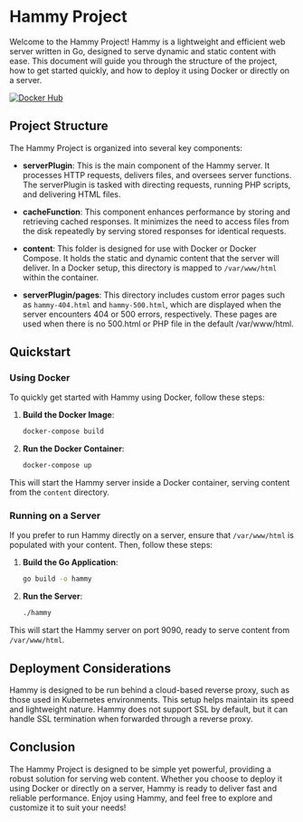 # Hammy Project

Welcome to the Hammy Project! Hammy is a lightweight and efficient web server written in Go, designed to serve dynamic and static content with ease. This document will guide you through the structure of the project, how to get started quickly, and how to deploy it using Docker or directly on a server.

[![Docker Hub](https://img.shields.io/badge/Docker%20Hub-View%20Image-blue)](https://hub.docker.com/r/gohammy/hammy)

## Project Structure

The Hammy Project is organized into several key components:

- **serverPlugin**: This is the main component of the Hammy server. It processes HTTP requests, delivers files, and oversees server functions. The serverPlugin is tasked with directing requests, running PHP scripts, and delivering HTML files.

- **cacheFunction**: This component enhances performance by storing and retrieving cached responses. It minimizes the need to access files from the disk repeatedly by serving stored responses for identical requests.

- **content**: This folder is designed for use with Docker or Docker Compose. It holds the static and dynamic content that the server will deliver. In a Docker setup, this directory is mapped to `/var/www/html` within the container.

- **serverPlugin/pages**: This directory includes custom error pages such as `hammy-404.html` and `hammy-500.html`, which are displayed when the server encounters 404 or 500 errors, respectively. These pages are used when there is no 500.html or PHP file in the default /var/www/html.

## Quickstart

### Using Docker

To quickly get started with Hammy using Docker, follow these steps:

1. **Build the Docker Image**:

   ```bash
   docker-compose build
   ```

2. **Run the Docker Container**:
   ```bash
   docker-compose up
   ```

This will start the Hammy server inside a Docker container, serving content from the `content` directory.

### Running on a Server

If you prefer to run Hammy directly on a server, ensure that `/var/www/html` is populated with your content. Then, follow these steps:

1. **Build the Go Application**:

   ```bash
   go build -o hammy
   ```

2. **Run the Server**:
   ```bash
   ./hammy
   ```

This will start the Hammy server on port 9090, ready to serve content from `/var/www/html`.

## Deployment Considerations

Hammy is designed to be run behind a cloud-based reverse proxy, such as those used in Kubernetes environments. This setup helps maintain its speed and lightweight nature. Hammy does not support SSL by default, but it can handle SSL termination when forwarded through a reverse proxy.

## Conclusion

The Hammy Project is designed to be simple yet powerful, providing a robust solution for serving web content. Whether you choose to deploy it using Docker or directly on a server, Hammy is ready to deliver fast and reliable performance. Enjoy using Hammy, and feel free to explore and customize it to suit your needs!

